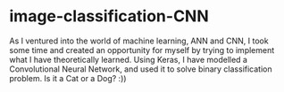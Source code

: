 # image-classification-CNN
As I ventured into the world of machine learning, ANN and CNN, I took some time and created an opportunity for myself by trying to implement what I have theoretically learned. Using Keras, I have modelled a Convolutional Neural Network, and used it to solve binary classification problem. Is it a Cat or a Dog? :))
